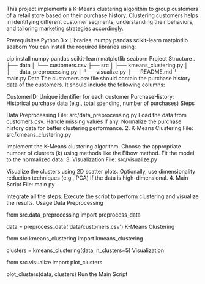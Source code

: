 This project implements a K-Means clustering algorithm to group customers of a retail store based on their purchase history. Clustering customers helps in identifying different customer segments, understanding their behaviors, and tailoring marketing strategies accordingly.

Prerequisites Python 3.x Libraries: numpy pandas scikit-learn matplotlib seaborn You can install the required libraries using:

pip install numpy pandas scikit-learn matplotlib seaborn Project Structure . ├── data │ └── customers.csv ├── src │ ├── kmeans_clustering.py │ ├── data_preprocessing.py │ └── visualize.py ├── README.md └── main.py Data The customers.csv file should contain the purchase history data of the customers. It should include the following columns:

CustomerID: Unique identifier for each customer PurchaseHistory: Historical purchase data (e.g., total spending, number of purchases) Steps

Data Preprocessing File: src/data_preprocessing.py
Load the data from customers.csv. Handle missing values if any. Normalize the purchase history data for better clustering performance. 2. K-Means Clustering File: src/kmeans_clustering.py

Implement the K-Means clustering algorithm. Choose the appropriate number of clusters (k) using methods like the Elbow method. Fit the model to the normalized data. 3. Visualization File: src/visualize.py

Visualize the clusters using 2D scatter plots. Optionally, use dimensionality reduction techniques (e.g., PCA) if the data is high-dimensional. 4. Main Script File: main.py

Integrate all the steps. Execute the script to perform clustering and visualize the results. Usage Data Preprocessing

from src.data_preprocessing import preprocess_data

data = preprocess_data('data/customers.csv') K-Means Clustering

from src.kmeans_clustering import kmeans_clustering

clusters = kmeans_clustering(data, n_clusters=5) Visualization

from src.visualize import plot_clusters

plot_clusters(data, clusters) Run the Main Script

